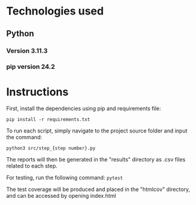 # Technologies used

## Python
### Version 3.11.3
### pip version 24.2

# Instructions

First, install the dependencies using pip and requirements file:

```pip install -r requirements.txt```

To run each script, simply navigate to the project source folder and input the command: 

```python3 src/step_{step number}.py```

The reports will then be generated in the "results" directory as .csv files related to each step.

For testing, run the following command:
```pytest```

The test coverage will be produced and placed in the "htmlcov" directory, and can be accessed by opening index.html